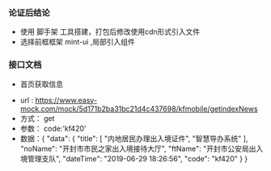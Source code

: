 ### 论证后结论
- 使用 脚手架 工具搭建，打包后修改使用cdn形式引入文件
- 选择前框框架 mint-ui ,局部引入组件



### 接口文档
- 首页获取信息
 + url :  https://www.easy-mock.com/mock/5d171b2ba31bc21d4c437698/kfmobile/getindexNews
 + 方式： get
 + 参数： code:'kf420'
 + 数据：{
        "data": {
          "title": [
            "内地居民办理出入境证件",
            "智慧导办系统"
          ],
          "noName": "开封市市民之家出入境接待大厅",
          "ftName": "开封市公安局出入境管理支队",
          "dateTime": "2019-06-29 18:26:56",
          "code": "kf420"
        }
      }